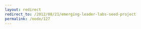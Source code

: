 ```yaml
---
layout: redirect
redirect_to: /2012/08/21/emerging-leader-labs-seed-project
permalink: /node/127
---
```

